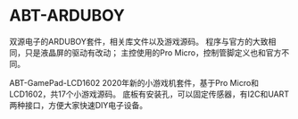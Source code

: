# ABT-ARDUBOY
双源电子的ARDUBOY套件，相关库文件以及游戏源码。
程序与官方的大致相同，只是液晶屏的驱动有改动；
主控使用的Pro Micro，控制管脚定义也和官方不同。

ABT-GamePad-LCD1602
2020年新的小游戏机套件，基于Pro Micro和LCD1602，共17个小游戏源码。
底板有安装孔，可以固定传感器，有I2C和UART两种接口，方便大家快速DIY电子设备。


